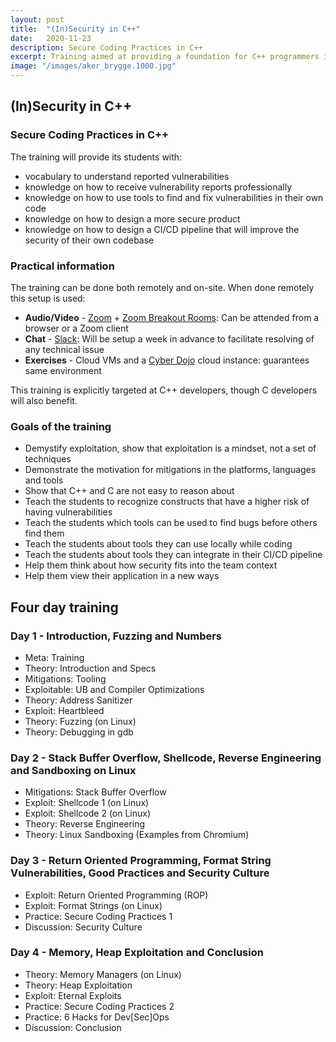 ```yaml
---
layout: post
title:  "(In)Security in C++"
date:   2020-11-23
description: Secure Coding Practices in C++
excerpt: Training aimed at providing a foundation for C++ programmers in security for native applications.
image: "/images/aker_brygge.1000.jpg"
---
```


## (In)Security in C++

### Secure Coding Practices in C++

The training will provide its students with:

- vocabulary to understand reported vulnerabilities
- knowledge on how to receive vulnerability reports professionally
- knowledge on how to use tools to find and fix vulnerabilities in their own code
- knowledge on how to design a more secure product
- knowledge on how to design a CI/CD pipeline that will improve the security of their own codebase

### Practical information

The training can be done both remotely and on-site. When done remotely this setup is used:

- **Audio/Video** - [Zoom][1] + [Zoom Breakout Rooms][2]: Can be attended from a browser or a Zoom client
- **Chat** - [Slack][3]: Will be setup a week in advance to facilitate resolving of any technical issue
- **Exercises** - Cloud VMs and a [Cyber Dojo][4] cloud instance: guarantees same environment

This training is explicitly targeted at C++ developers, though C developers will also benefit.

### Goals of the training

- Demystify exploitation, show that exploitation is a mindset, not a set of techniques
- Demonstrate the motivation for mitigations in the platforms, languages and tools
- Show that C++ and C are not easy to reason about
- Teach the students to recognize constructs that have a higher risk of having vulnerabilities
- Teach the students which tools can be used to find bugs before others find them
- Teach the students about tools they can use locally while coding
- Teach the students about tools they can integrate in their CI/CD pipeline
- Help them think about how security fits into the team context
- Help them view their application in a new ways

## Four day training

### Day 1 - Introduction, Fuzzing and Numbers

- Meta: Training
- Theory: Introduction and Specs
- Mitigations: Tooling
- Exploitable: UB and Compiler Optimizations
- Theory: Address Sanitizer
- Exploit: Heartbleed
- Theory: Fuzzing (on Linux)
- Theory: Debugging in gdb

### Day 2 - Stack Buffer Overflow, Shellcode, Reverse Engineering and Sandboxing on Linux

- Mitigations: Stack Buffer Overflow
- Exploit: Shellcode 1 (on Linux)
- Exploit: Shellcode 2 (on Linux)
- Theory: Reverse Engineering
- Theory: Linux Sandboxing (Examples from Chromium)

### Day 3 - Return Oriented Programming, Format String Vulnerabilities, Good Practices and Security Culture

- Exploit: Return Oriented Programming (ROP)
- Exploit: Format Strings (on Linux)
- Practice: Secure Coding Practices 1
- Discussion: Security Culture

### Day 4 - Memory, Heap Exploitation and Conclusion

- Theory: Memory Managers (on Linux)
- Theory: Heap Exploitation
- Exploit: Eternal Exploits
- Practice: Secure Coding Practices 2
- Practice: 6 Hacks for Dev[Sec]Ops
- Discussion: Conclusion

[1]: https://zoom.us/
[2]: https://youtu.be/jbPpdyn16sY
[3]: https://slack.com/intl/en-no/
[4]: https://cyber-dojo.org/
